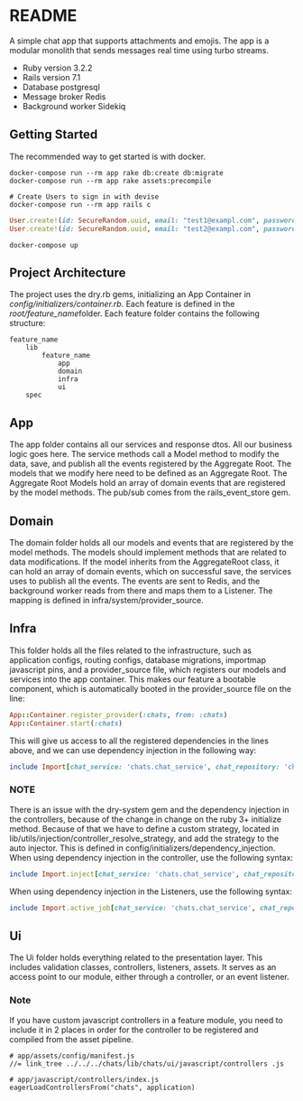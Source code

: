 # README

A simple chat app that supports attachments and emojis. The app is a modular monolith that sends messages real time 
using turbo streams.

- Ruby version
3.2.2
- Rails version
7.1
- Database
postgresql
- Message broker Redis
- Background worker Sidekiq

## Getting Started

The recommended way to get started is with docker.

    docker-compose run --rm app rake db:create db:migrate
    docker-compose run --rm app rake assets:precompile

    # Create Users to sign in with devise
    docker-compose run --rm app rails c

```ruby
User.create!(id: SecureRandom.uuid, email: "test1@exampl.com", password: "test123", first_name: "Name1", last_name: "LastName1")
User.create!(id: SecureRandom.uuid, email: "test2@exampl.com", password: "test123", first_name: "Name2", last_name: "LastName2")
```

    docker-compose up

## Project Architecture
The project uses the dry.rb gems, initializing an App Container in *config/initializers/container.rb*. Each feature is 
defined in the *root/feature_name*folder. Each feature folder contains the following structure:
    
    feature_name
        lib
            feature_name
                app
                domain
                infra
                ui
        spec

## App
The app folder contains all our services and response dtos. All our business logic goes here. The service methods call a 
Model method to modify the data, save, and publish all the events registered by the Aggregate Root. The models that we 
modify here need to be defined as an Aggregate Root. The Aggregate Root Models hold an array of domain events that are 
registered by the model methods. The pub/sub comes from the rails_event_store gem.

## Domain
The domain folder holds all our models and events that are registered by the model methods. The models should implement
methods that are related to data modifications. If the model inherits from the AggregateRoot class, it can hold an array
of domain events, which on successful save, the services uses to publish all the events. The events are sent to Redis, 
and the background worker reads from there and maps them to a Listener. The mapping is defined in 
infra/system/provider_source.

## Infra
This folder holds all the files related to the infrastructure, such as application configs, routing configs, database 
migrations, importmap javascript pins, and a provider_source file, which registers our models and services into the app 
container. This makes our feature a bootable component, which is automatically booted in the provider_source file on the 
line:
```ruby
App::Container.register_provider(:chats, from: :chats)
App::Container.start(:chats)
```

This will give us access to all the registered dependencies in the lines above, and we can use dependency injection in 
the following way:
```ruby
include Import[chat_service: 'chats.chat_service', chat_repository: 'chats.chat_repository']
```

### NOTE
There is an issue with the dry-system gem and the dependency injection in the controllers, because of the change in 
change on the ruby 3+ initialize method. Because of that we have to define a custom strategy, located in 
lib/utils/injection/controller_resolve_strategy, and add the strategy to the auto injector. This is defined in 
config/initializers/dependency_injection. When using dependency injection in the controller, use the following syntax:
```ruby
include Import.inject[chat_service: 'chats.chat_service', chat_repository: 'chats.chat_repository']
```
 
When using dependency injection in the Listeners, use the following syntax:

```ruby 
include Import.active_job[chat_service: 'chats.chat_service', chat_repository: 'chats.chat_repository]
```

## Ui
The Ui folder holds everything related to the presentation layer. This includes validation classes, controllers, 
listeners, assets. It serves as an access point to our module, either through a controller, or an event listener.

### Note
If you have custom javascript controllers in a feature module, you need to include it in 2 places in order for the 
controller to be registered and compiled from the asset pipeline.

    # app/assets/config/manifest.js
    //= link_tree ../../../chats/lib/chats/ui/javascript/controllers .js
  
    # app/javascript/controllers/index.js
    eagerLoadControllersFrom("chats", application)